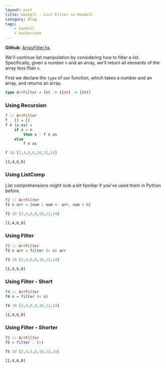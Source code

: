 ```yaml
---
layout: post
title: Haskell - List Filter in Haskell
category: Blog
tags:
    - haskell
    - hackerrank
---
```


**Github**: [ArrayFilter.hs](https://github.com/eloyekunle/haskell_snippets/blob/master/ArrayFilter.hs)  

We'll continue list manipulation by considering how to filter a list.  
Specifically, given a number `n` and an array, we'll return all elements of the array less than `n`.  

First we declare the `type` of our function, which takes a number and an array, and returns an array.


```haskell
type ArrFilter = Int -> [Int] -> [Int]
```

### Using Recursion


```haskell
f :: ArrFilter
f _ [] = []
f n (x:xs) =
    if x < n
        then x : f n xs
    else
        f n xs
```


```haskell
f 10 [2,4,6,8,10,12,14]
```


    [2,4,6,8]


### Using ListComp
List comprehensions might look a bit familiar if you've used them in Python before.


```haskell
f2 :: ArrFilter
f2 n arr = [num | num <- arr, num < n]
```


```haskell
f2 10 [2,4,6,8,10,12,14]
```


    [2,4,6,8]


### Using Filter


```haskell
f3 :: ArrFilter
f3 n arr = filter (< n) arr
```


```haskell
f3 10 [2,4,6,8,10,12,14]
```


    [2,4,6,8]


### Using Filter - Short


```haskell
f4 :: ArrFilter
f4 n = filter (< n)
```


```haskell
f4 10 [2,4,6,8,10,12,14]
```


    [2,4,6,8]


### Using Filter - Shorter


```haskell
f5 :: ArrFilter
f5 = filter . (>)
```


```haskell
f5 10 [2,4,6,8,10,12,14]
```


    [2,4,6,8]
